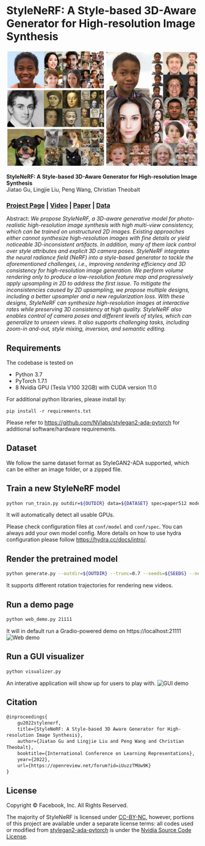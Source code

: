 # StyleNeRF: A Style-based 3D-Aware Generator for High-resolution Image Synthesis</sub>

![Random Sample](./docs/random_sample.jpg)

**StyleNeRF: A Style-based 3D-Aware Generator for High-resolution Image Synthesis**<br>
Jiatao Gu, Lingjie Liu, Peng Wang, Christian Theobalt<br>
### [Project Page](http://jiataogu.me/style_nerf) | [Video](http://jiataogu.me/style_nerf) | [Paper](https://arxiv.org/abs/2110.08985) | [Data](#dataset)<br>

Abstract: *We propose StyleNeRF, a 3D-aware generative model for photo-realistic high-resolution image synthesis with high multi-view consistency, which can be trained on unstructured 2D images. Existing approaches either cannot synthesize high-resolution images with fine details or yield noticeable 3D-inconsistent artifacts. In addition, many of them lack control over style attributes and explicit 3D camera poses. StyleNeRF integrates the neural radiance field (NeRF) into a style-based generator to tackle the aforementioned challenges, i.e., improving rendering efficiency and 3D consistency for high-resolution image generation. We perform volume rendering only to produce a low-resolution feature map and progressively apply upsampling in 2D to address the first issue. To mitigate the inconsistencies caused by 2D upsampling, we propose multiple designs, including a better upsampler and a new regularization loss. With these designs, StyleNeRF can synthesize high-resolution images at interactive rates while preserving 3D consistency at high quality. StyleNeRF also enables control of camera poses and different levels of styles, which can generalize to unseen views. It also supports challenging tasks, including zoom-in and-out, style mixing, inversion, and semantic editing.*

## Requirements
The codebase is tested on 
* Python 3.7
* PyTorch 1.7.1
* 8 Nvidia GPU (Tesla V100 32GB) with CUDA version 11.0

For additional python libraries, please install by:

```
pip install -r requirements.txt
```

Please refer to https://github.com/NVlabs/stylegan2-ada-pytorch for additional software/hardware requirements.

## Dataset
We follow the same dataset format as StyleGAN2-ADA supported, which can be either an image folder, or a zipped file.


## Train a new StyleNeRF model
```bash
python run_train.py outdir=${OUTDIR} data=${DATASET} spec=paper512 model=stylenerf_ffhq
```
It will automatically detect all usable GPUs.

Please check configuration files at ```conf/model``` and ```conf/spec```. You can always add your own model config. More details on how to use hydra configuration please follow https://hydra.cc/docs/intro/.

## Render the pretrained model
```bash
python generate.py --outdir=${OUTDIR} --trunc=0.7 --seeds=${SEEDS} --network=${CHECKPOINT_PATH} --render-program="rotation_camera"
```
It supports different rotation trajectories for rendering new videos.

## Run a demo page
```bash
python web_demo.py 21111
```
It will in default run a Gradio-powered demo on https://localhost:21111
![Web demo](./docs/web_demo.gif)
## Run a GUI visualizer
```bash
python visualizer.py
```
An interative application will show up for users to play with.
![GUI demo](./docs/gui_demo.gif)
## Citation

```
@inproceedings{
    gu2022stylenerf,
    title={StyleNeRF: A Style-based 3D Aware Generator for High-resolution Image Synthesis},
    author={Jiatao Gu and Lingjie Liu and Peng Wang and Christian Theobalt},
    booktitle={International Conference on Learning Representations},
    year={2022},
    url={https://openreview.net/forum?id=iUuzzTMUw9K}
}
```


## License

Copyright &copy; Facebook, Inc. All Rights Reserved.

The majority of StyleNeRF is licensed under [CC-BY-NC](https://creativecommons.org/licenses/by-nc/4.0/), however, portions of this project are available under a separate license terms: all codes used or modified from [stylegan2-ada-pytorch](https://github.com/NVlabs/stylegan2-ada-pytorch) is under the [Nvidia Source Code License](https://nvlabs.github.io/stylegan2-ada-pytorch/license.html).


